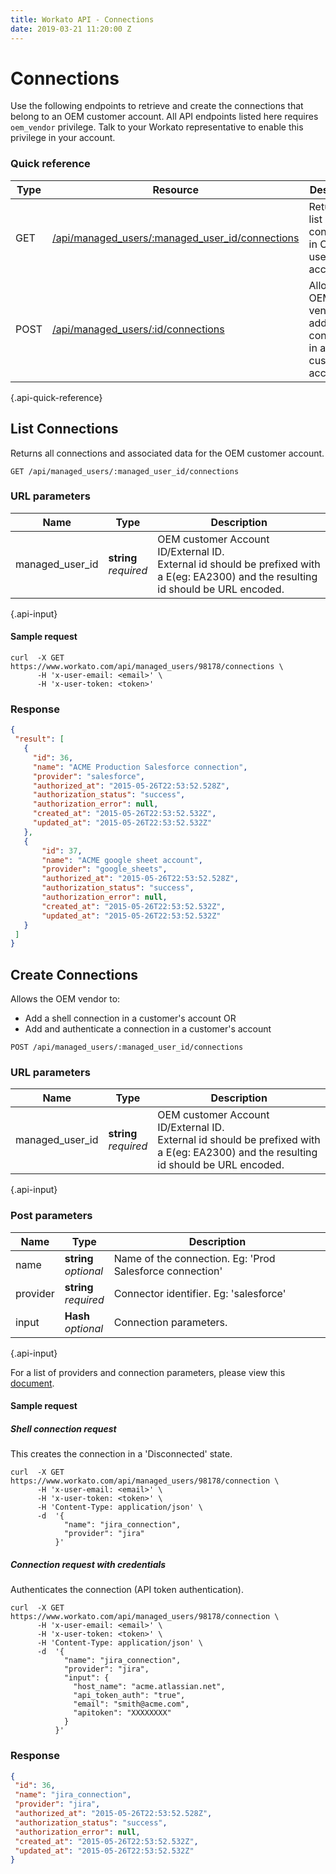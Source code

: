```yaml
---
title: Workato API - Connections
date: 2019-03-21 11:20:00 Z
---
```


# Connections

Use the following endpoints to retrieve and create the connections that belong to an OEM customer account. All API endpoints listed here requires `oem_vendor` privilege. Talk to your Workato representative to enable this privilege in your account.

### Quick reference

| Type |Resource | Description |
|------|---------|-------------|
| GET  | [/api/managed_users/:managed_user_id/connections](#list-connections) | Returns a list of connections in OEM user's account. |
| POST | [/api/managed_users/:id/connections](#create-connections) | Allows the OEM vendor to add a shell connection in a customer's account. |
{.api-quick-reference}

## List Connections

Returns all connections and associated data for the OEM customer account.

```
GET /api/managed_users/:managed_user_id/connections
```
### URL parameters

| Name | Type | Description |
|------|------|-------------|
| managed_user_id | **string**<br>_required_ | OEM customer Account ID/External ID. <br>External id should be prefixed with a E(eg: EA2300) and the resulting id should be URL encoded. |
{.api-input}

#### Sample request

```shell
curl  -X GET https://www.workato.com/api/managed_users/98178/connections \
      -H 'x-user-email: <email>' \
      -H 'x-user-token: <token>'
```

### Response

```json
{
 "result": [
   {
     "id": 36,
     "name": "ACME Production Salesforce connection",
     "provider": "salesforce",
     "authorized_at": "2015-05-26T22:53:52.528Z",
     "authorization_status": "success",
     "authorization_error": null,
     "created_at": "2015-05-26T22:53:52.532Z",
     "updated_at": "2015-05-26T22:53:52.532Z"
   },
   {
       "id": 37,
       "name": "ACME google sheet account",
       "provider": "google_sheets",
       "authorized_at": "2015-05-26T22:53:52.528Z",
       "authorization_status": "success",
       "authorization_error": null,
       "created_at": "2015-05-26T22:53:52.532Z",
       "updated_at": "2015-05-26T22:53:52.532Z"
   }
 ]
}
```

## Create Connections
Allows the OEM vendor to:
- Add a shell connection in a customer's account OR
- Add and authenticate a connection in a customer's account

```
POST /api/managed_users/:managed_user_id/connections
```


### URL parameters

| Name | Type | Description |
|------|------|-------------|
| managed_user_id | **string**<br>_required_ | OEM customer Account ID/External ID. <br>External id should be prefixed with a E(eg: EA2300) and the resulting id should be URL encoded. |
{.api-input}

### Post parameters
| Name | Type | Description |
|------|------|-------------|
| name | **string**<br>_optional_ | Name of the connection. Eg: 'Prod Salesforce connection'
| provider | **string**<br>_required_ | Connector identifier. Eg: 'salesforce' |
| input | **Hash**<br>_optional_ | Connection parameters. |
{.api-input}

For a list of providers and connection parameters, please view this [document](/oem/oem-api/connections-parameters.md).

#### Sample request

##### Shell connection request
This creates the connection in a 'Disconnected' state.

```shell
curl  -X GET https://www.workato.com/api/managed_users/98178/connection \
      -H 'x-user-email: <email>' \
      -H 'x-user-token: <token>' \
      -H 'Content-Type: application/json' \
      -d  '{
            "name": "jira_connection",
            "provider": "jira"
          }'
```

##### Connection request with credentials
Authenticates the connection (API token authentication).

```shell
curl  -X GET https://www.workato.com/api/managed_users/98178/connection \
      -H 'x-user-email: <email>' \
      -H 'x-user-token: <token>' \
      -H 'Content-Type: application/json' \
      -d  '{
            "name": "jira_connection",
            "provider": "jira",
            "input": {
              "host_name": "acme.atlassian.net",
              "api_token_auth": "true",
              "email": "smith@acme.com",
              "apitoken": "XXXXXXXX"
            }
          }'
```


### Response

```json
{
 "id": 36,
 "name": "jira_connection",
 "provider": "jira",
 "authorized_at": "2015-05-26T22:53:52.528Z",
 "authorization_status": "success",
 "authorization_error": null,
 "created_at": "2015-05-26T22:53:52.532Z",
 "updated_at": "2015-05-26T22:53:52.532Z"
}
```
